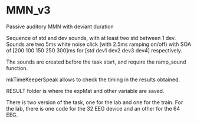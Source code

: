 # MMN_v3
Passive auditory MMN with deviant duration  

Sequence of std and dev sounds, with at least two std between 1 dev.
Sounds are two 5ms white noise click (with 2.5ms ramping on/off) with SOA of [200 100 150 250 300]ms for [std dev1 dev2 dev3 dev4] respectively.

The sounds are created before the task start, and require the ramp_sound function.

mkTimeKeeperSpeak allows to check the timing in the results obtained.

RESULT folder is where the expMat and other variable are saved.

There is two version of the task, one for the lab and one for the train.
For the lab, there is one code for the 32 EEG device and an other for the 64 EEG.
